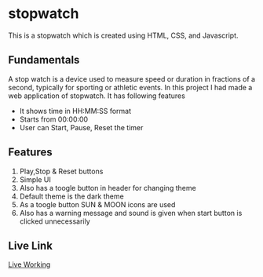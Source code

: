# stopwatch

This is a stopwatch which is created using HTML, CSS, and Javascript.

## Fundamentals

A stop watch is a device used to measure speed or duration in fractions of a second, typically for sporting or athletic events. In this project I had made a web application of stopwatch. It has following features

- It shows time in HH:MM:SS format
- Starts from 00:00:00
- User can Start, Pause, Reset the timer

## Features

1. Play,Stop & Reset buttons
2. Simple UI
3. Also has a toogle button in header for changing theme
4. Default theme is the dark theme
5. As a toogle button SUN & MOON icons are used
6. Also has a warning message and sound is given when start button is clicked unnecessarily

## Live Link

[Live Working](https://github.com/sagar-vartak/stopwatch)
